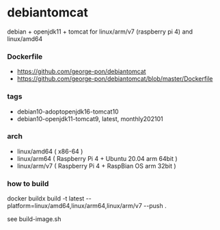 # debiantomcat

debian + openjdk11 + tomcat for linux/arm/v7 (raspberry pi 4) and linux/amd64

### Dockerfile

* https://github.com/george-pon/debiantomcat
* https://github.com/george-pon/debiantomcat/blob/master/Dockerfile

### tags

* debian10-adoptopenjdk16-tomcat10
* debian10-openjdk11-tomcat9, latest, monthly202101

### arch

* linux/amd64 ( x86-64 )
* linux/arm64 ( Raspberry Pi 4 + Ubuntu 20.04 arm 64bit )
* linux/arm/v7 ( Raspberry Pi 4 + RaspBian OS arm 32bit )

### how to build

docker buildx build -t latest --platform=linux/amd64,linux/arm64,linux/arm/v7 --push .

see build-image.sh


